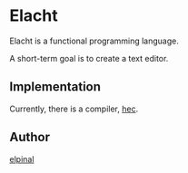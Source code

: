# Elacht

Elacht is a functional programming language.

A short-term goal is to create a text editor.

## Implementation

Currently, there is a compiler, [hec](https://github.com/elpinal/hec).

## Author

[elpinal](https://github.com/elpinal)
